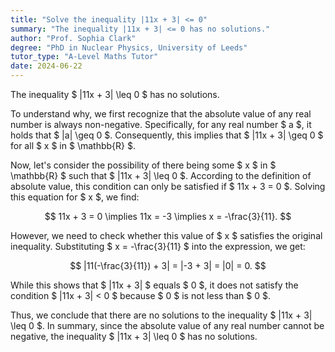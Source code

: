 ```yaml
---
title: "Solve the inequality |11x + 3| <= 0"
summary: "The inequality |11x + 3| <= 0 has no solutions."
author: "Prof. Sophia Clark"
degree: "PhD in Nuclear Physics, University of Leeds"
tutor_type: "A-Level Maths Tutor"
date: 2024-06-22
---
```


The inequality $ |11x + 3| \leq 0 $ has no solutions.

To understand why, we first recognize that the absolute value of any real number is always non-negative. Specifically, for any real number $ a $, it holds that $ |a| \geq 0 $. Consequently, this implies that $ |11x + 3| \geq 0 $ for all $ x $ in $ \mathbb{R} $.

Now, let's consider the possibility of there being some $ x $ in $ \mathbb{R} $ such that $ |11x + 3| \leq 0 $. According to the definition of absolute value, this condition can only be satisfied if $ 11x + 3 = 0 $. Solving this equation for $ x $, we find:

$$
11x + 3 = 0 \implies 11x = -3 \implies x = -\frac{3}{11}.
$$

However, we need to check whether this value of $ x $ satisfies the original inequality. Substituting $ x = -\frac{3}{11} $ into the expression, we get:

$$
|11(-\frac{3}{11}) + 3| = |-3 + 3| = |0| = 0.
$$

While this shows that $ |11x + 3| $ equals $ 0 $, it does not satisfy the condition $ |11x + 3| < 0 $ because $ 0 $ is not less than $ 0 $.

Thus, we conclude that there are no solutions to the inequality $ |11x + 3| \leq 0 $. In summary, since the absolute value of any real number cannot be negative, the inequality $ |11x + 3| \leq 0 $ has no solutions.
    